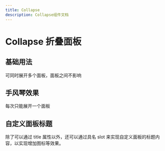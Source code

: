 ```yaml
---
title: Collapse
description: Collapse组件文档
---
```

# Collapse 折叠面板


## 基础用法
可同时展开多个面板，面板之间不影响
<preview path="../demo/Collapse/demo1.vue"></preview>

## 手风琴效果
每次只能展开一个面板
<preview path="../demo/Collapse/demo2.vue"></preview>

## 自定义面板标题
除了可以通过 title 属性以外，还可以通过具名 slot 来实现自定义面板的标题内容，以实现增加图标等效果。
<preview path="../demo/Collapse/demo3.vue"></preview>